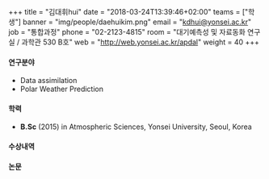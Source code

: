 ﻿+++
title = "김대휘hui"
date = "2018-03-24T13:39:46+02:00"
teams = ["학생"]
banner = "img/people/daehuikim.png"
email = "kdhui@yonsei.ac.kr"
job = "통합과정"
phone = "02-2123-4815"
room = "대기예측성 및 자료동화 연구실 / 과학관 530 B호"
web = "http://web.yonsei.ac.kr/apdal"
weight = 40
+++

#### 연구분야
+ Data assimilation
+ Polar Weather Prediction

#### 학력
 + **B.Sc** (2015) in Atmospheric Sciences, Yonsei University, Seoul, Korea

#### 수상내역


#### 논문
